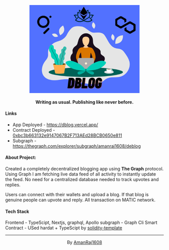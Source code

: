<p align="center"><img src="/frontend/public/logo.png" align="center" width="350"></p>
<h4 align="center">Writing as usual. Publishing like never before.</h4>

#### Links

- App Deployed - https://dblog.vercel.app/
- Contract Deployed - [0xbc3b663132e9147067B2F713AEd28BCB0650e811](https://explorer-mumbai.maticvigil.com/address/0xbc3b663132e9147067B2F713AEd28BCB0650e811/transactions)
- Subgraph - https://thegraph.com/explorer/subgraph/amanraj1608/deblog

#### About Project:

Created a completely decentralized blogging app using **The Graph** protocol.
Using Graph I am fetching live data feed of all activity to instantly update the feed.
No need for a centralized database needed to track upvotes and replies.

Users can connect with their wallets and upload a blog. If that blog is genuine people can upvote and reply. All transaction on MATIC network.

#### Tech Stack

Frontend - TypeScipt, Nextjs, graphql, Apollo
subgraph - Graph Cli
Smart Contract - USed hardat + TypeScipt by [solidity-template](https://github.com/paulrberg/solidity-template)

---

<p align="center"> By <a href="https://amanraj.dev/" target="_blank">AmanRaj1608</a></p>
